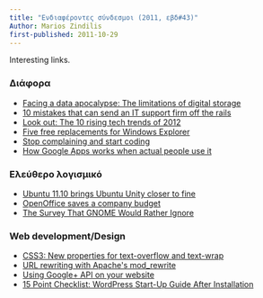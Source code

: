 ```yaml
---
title: "Ενδιαφέροντες σύνδεσμοι (2011, εβδ#43)"
Author: Marios Zindilis
first-published: 2011-10-29
---
```


Interesting links.

<!-- read more -->

<h3>Διάφορα</h3>
<ul><li><a href="http://www.techrepublic.com/blog/networking/facing-a-data-apocalypse-the-limitations-of-digital-storage/4859">Facing a data apocalypse: The limitations of digital storage</a></li>
<li><a href="http://www.techrepublic.com/blog/10things/10-mistakes-that-can-send-an-it-support-firm-off-the-rails/2764">10 mistakes that can send an IT support firm off the rails</a></li>
<li><a href="http://www.techrepublic.com/blog/hiner/look-out-the-10-rising-tech-trends-of-2012/9470">Look out: The 10 rising tech trends of 2012</a></li>
<li><a href="http://www.techrepublic.com/blog/five-apps/five-free-replacements-for-windows-explorer/1103">Five free replacements for Windows Explorer</a></li>
<li><a href="http://www.techrepublic.com/blog/app-builder/stop-complaining-and-start-coding/607">Stop complaining and start coding</a></li>
<li><a href="http://www.techrepublic.com/blog/google-in-the-enterprise/how-google-apps-works-when-actual-people-use-it/569">How Google Apps works when actual people use it</a></li>
</ul>

<h3>Ελεύθερο λογισμικό</h3>
<ul><li><a href="http://www.techrepublic.com/blog/opensource/ubuntu-1110-brings-ubuntu-unity-closer-to-fine/3117">Ubuntu 11.10 brings Ubuntu Unity closer to fine</a></li>
<li><a href="http://www.techrepublic.com/blog/opensource/openoffice-saves-a-company-budget/1778">OpenOffice saves a company budget</a></li>
<li><a href="http://www.linuxpromagazine.com/Online/Blogs/Off-the-Beat-Bruce-Byfield-s-Blog/The-Survey-That-GNOME-Would-Rather-Ignore">The Survey That GNOME Would Rather Ignore</a></li>
</ul>

<h3>Web development/Design</h3>
<ul><li><a href="http://www.techrepublic.com/blog/webmaster/css3-new-properties-for-text-overflow-and-text-wrap/774">CSS3: New properties for text-overflow and text-wrap</a></li>
<li><a href="http://www.techrepublic.com/blog/webmaster/url-rewriting-with-apaches-modrewrite/677">URL rewriting with Apache's mod_rewrite</a></li>
<li><a href="http://www.techrepublic.com/blog/australia/using-google-api-on-your-website/121">Using Google+ API on your website</a></li>
<li><a href="http://wpmu.org/15-point-checklist-wordpress-start-up-guide-after-installation/">15 Point Checklist: WordPress Start-Up Guide After Installation</a></li>
</ul>
